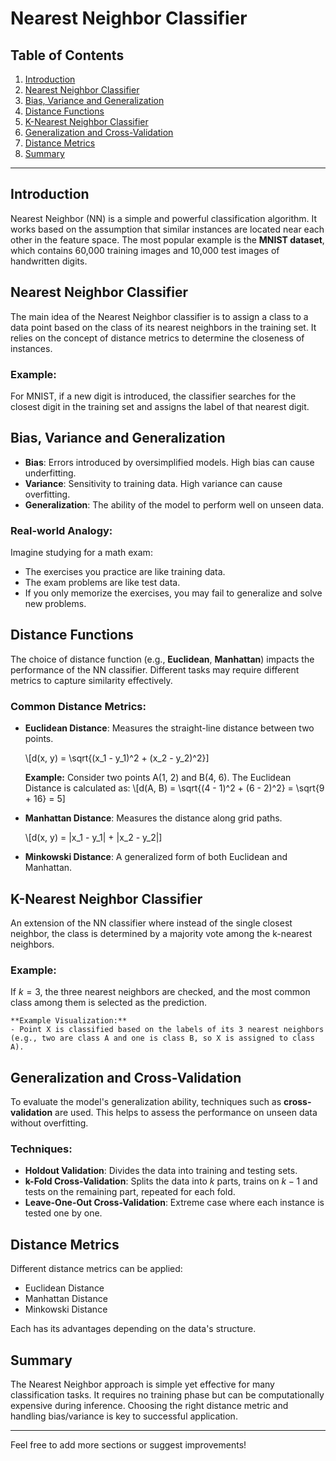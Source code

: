 # Nearest Neighbor Classifier

## Table of Contents

1. [Introduction](#introduction)
2. [Nearest Neighbor Classifier](#nearest-neighbor-classifier)
3. [Bias, Variance and Generalization](#bias-variance-and-generalization)
4. [Distance Functions](#distance-functions)
5. [K-Nearest Neighbor Classifier](#k-nearest-neighbor-classifier)
6. [Generalization and Cross-Validation](#generalization-and-cross-validation)
7. [Distance Metrics](#distance-metrics)
8. [Summary](#summary)

---

## Introduction

Nearest Neighbor (NN) is a simple and powerful classification algorithm. It works based on the assumption that similar instances are located near each other in the feature space. The most popular example is the **MNIST dataset**, which contains 60,000 training images and 10,000 test images of handwritten digits.

## Nearest Neighbor Classifier

The main idea of the Nearest Neighbor classifier is to assign a class to a data point based on the class of its nearest neighbors in the training set. It relies on the concept of distance metrics to determine the closeness of instances.

### Example:

For MNIST, if a new digit is introduced, the classifier searches for the closest digit in the training set and assigns the label of that nearest digit.

## Bias, Variance and Generalization

* **Bias**: Errors introduced by oversimplified models. High bias can cause underfitting.
* **Variance**: Sensitivity to training data. High variance can cause overfitting.
* **Generalization**: The ability of the model to perform well on unseen data.

### Real-world Analogy:

Imagine studying for a math exam:

* The exercises you practice are like training data.
* The exam problems are like test data.
* If you only memorize the exercises, you may fail to generalize and solve new problems.

## Distance Functions

The choice of distance function (e.g., **Euclidean**, **Manhattan**) impacts the performance of the NN classifier. Different tasks may require different metrics to capture similarity effectively.

### Common Distance Metrics:

* **Euclidean Distance**: Measures the straight-line distance between two points.

  \\\[d(x, y) = \sqrt{(x\_1 - y\_1)^2 + (x\_2 - y\_2)^2}]

  **Example:**
  Consider two points A(1, 2) and B(4, 6). The Euclidean Distance is calculated as:
  \\\[d(A, B) = \sqrt{(4 - 1)^2 + (6 - 2)^2} = \sqrt{9 + 16} = 5]

* **Manhattan Distance**: Measures the distance along grid paths.

  \\\[d(x, y) = |x\_1 - y\_1| + |x\_2 - y\_2|]

* **Minkowski Distance**: A generalized form of both Euclidean and Manhattan.

## K-Nearest Neighbor Classifier

An extension of the NN classifier where instead of the single closest neighbor, the class is determined by a majority vote among the k-nearest neighbors.

### Example:

If $k=3$, the three nearest neighbors are checked, and the most common class among them is selected as the prediction.

```
**Example Visualization:**
- Point X is classified based on the labels of its 3 nearest neighbors (e.g., two are class A and one is class B, so X is assigned to class A).
```

## Generalization and Cross-Validation

To evaluate the model's generalization ability, techniques such as **cross-validation** are used. This helps to assess the performance on unseen data without overfitting.

### Techniques:

* **Holdout Validation**: Divides the data into training and testing sets.
* **k-Fold Cross-Validation**: Splits the data into $k$ parts, trains on $k-1$ and tests on the remaining part, repeated for each fold.
* **Leave-One-Out Cross-Validation**: Extreme case where each instance is tested one by one.

## Distance Metrics

Different distance metrics can be applied:

* Euclidean Distance
* Manhattan Distance
* Minkowski Distance

Each has its advantages depending on the data's structure.

## Summary

The Nearest Neighbor approach is simple yet effective for many classification tasks. It requires no training phase but can be computationally expensive during inference. Choosing the right distance metric and handling bias/variance is key to successful application.

---

Feel free to add more sections or suggest improvements!
